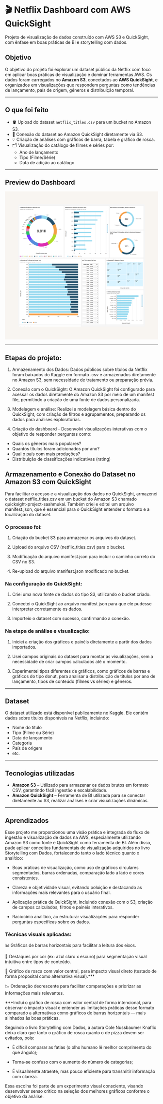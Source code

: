 # 🎬 Netflix Dashboard com AWS QuickSight

Projeto de visualização de dados construído com AWS S3 e QuickSight, com ênfase em boas práticas de BI e storytelling com dados.

## Objetivo

O objetivo do projeto foi explorar um dataset público da Netflix com foco em aplicar boas práticas de visualização e dominar ferramentas AWS. Os dados foram carregados no **Amazon S3**, conectados ao **AWS QuickSight**, e organizados em visualizações que respondem perguntas como tendências de lançamento, país de origem, gêneros e distribuição temporal.

---

## O que foi feito

- 🪣 Upload do dataset `netflix_titles.csv` para um bucket no Amazon S3.
- 🔗 Conexão do dataset ao Amazon QuickSight diretamente via S3.
- 💡 Criação de análises com gráficos de barra, tabela e gráfico de rosca.
- 🗂️ Visualização do catálogo de filmes e séries por:
  - Ano de lançamento
  - Tipo (Filme/Série)
  - Data de adição ao catálogo

---

## Preview do Dashboard

![Dashboard Netflix QuickSight](./Imagens/netflix_quicksight_dashboard.png)

---

## Etapas do projeto:

1. Armazenamento dos Dados: Dados públicos sobre títulos da Netflix foram baixados do Kaggle em formato .csv e armazenados diretamente no Amazon S3, sem necessidade de tratamento ou preparação prévia.

2. Conexão com o QuickSight: O Amazon QuickSight foi configurado para acessar os dados diretamente do Amazon S3 por meio de um manifest file, permitindo a criação de uma fonte de dados personalizada.

3. Modelagem e análise: Realizei a modelagem básica dentro do QuickSight, com criação de filtros e agrupamentos, preparando os dados para análises exploratórias.

4. Criação do dashboard - Desenvolvi visualizações interativas com o objetivo de responder perguntas como:

  - Quais os gêneros mais populares?
  - Quantos títulos foram adicionados por ano?
  - Qual o país com mais produções?
  - Distribuição de classificações indicativas (rating)

## Armazenamento e Conexão do Dataset no Amazon S3 com QuickSight

Para facilitar o acesso e a visualização dos dados no QuickSight, armazenei o dataset netflix_titles.csv em um bucket do Amazon S3 chamado quicksight-project-saahmukai. Também criei e editei um arquivo manifest.json, que é essencial para o QuickSight entender o formato e a localização do dataset.

### O processo foi:

1. Criação do bucket S3 para armazenar os arquivos do dataset.

2. Upload do arquivo CSV (netflix_titles.csv) para o bucket.

3. Modificação do arquivo manifest.json para incluir o caminho correto do CSV no S3.

4. Re-upload do arquivo manifest.json modificado no bucket.

### Na configuração do QuickSight:

1. Criei uma nova fonte de dados do tipo S3, utilizando o bucket criado.

2. Conectei o QuickSight ao arquivo manifest.json para que ele pudesse interpretar corretamente os dados.

3. Importeio o dataset com sucesso, confirmando a conexão.

### Na etapa de análise e visualização:

1. Iniciei a criação dos gráficos e painéis diretamente a partir dos dados importados.

2. Usei campos originais do dataset para montar as visualizações, sem a necessidade de criar campos calculados até o momento.

3. Experimentei tipos diferentes de gráficos, como gráficos de barras e gráficos do tipo donut, para analisar a distribuição de títulos por ano de lançamento, tipos de conteúdo (filmes vs séries) e gêneros.

---

## Dataset

O dataset utilizado está disponível publicamente no Kaggle. Ele contém dados sobre títulos disponíveis na Netflix, incluindo:

- Nome do título
- Tipo (Filme ou Série)
- Data de lançamento
- Categoria
- País de origem
- etc.

---

## Tecnologias utilizadas

- **Amazon S3** – Utilizado para armazenar os dados brutos em formato CSV, garantindo fácil ingestão e escalabilidade.
- **Amazon QuickSight** – Ferramenta de BI utilizada para se conectar diretamente ao S3, realizar análises e criar visualizações dinâmicas.

---

## Aprendizados

Esse projeto me proporcionou uma visão prática e integrada do fluxo de ingestão e visualização de dados na AWS, especialmente utilizando Amazon S3 como fonte e QuickSight como ferramenta de BI. Além disso, pude aplicar conceitos fundamentais de visualização adquiridos no livro Storytelling com Dados, fortalecendo tanto o lado técnico quanto o analítico:

- Boas práticas de visualização, como uso de gráficos circulares segmentados, barras ordenadas, comparação lado a lado e cores consistentes.

- Clareza e objetividade visual, evitando poluição e destacando as informações mais relevantes para o usuário final.

- Aplicação prática de QuickSight, incluindo conexão com o S3, criação de campos calculados, filtros e painéis interativos.

- Raciocínio analítico, ao estruturar visualizações para responder perguntas específicas sobre os dados.
  

### Técnicas visuais aplicadas:

📊 Gráficos de barras horizontais para facilitar a leitura dos eixos.

🎯 Destaques por cor (ex: azul claro x escuro) para segmentação visual intuitiva entre tipos de conteúdo.

🍩 Gráfico de rosca com valor central, para impacto visual direto (testado de forma proposital como alternativa visual).***

📉 Ordenação decrescente para facilitar comparações e priorizar as informações mais relevantes.


***Incluí o gráfico de rosca com valor central de forma intencional, para observar o impacto visual e entender as limitações práticas desse formato comparado a alternativas como gráficos de barras horizontais — mais alinhados às boas práticas.

Seguindo o livro Storytelling com Dados, a autora Cole Nussbaumer Knaflic deixa claro que tanto o gráfico de rosca quanto o de pizza devem ser evitados, pois:

- É difícil comparar as fatias (o olho humano lê melhor comprimento do que ângulo);

- Torna-se confuso com o aumento do número de categorias;

- É visualmente atraente, mas pouco eficiente para transmitir informação com clareza.

Essa escolha foi parte de um experimento visual consciente, visando desenvolver senso crítico na seleção dos melhores gráficos conforme o objetivo da análise.
